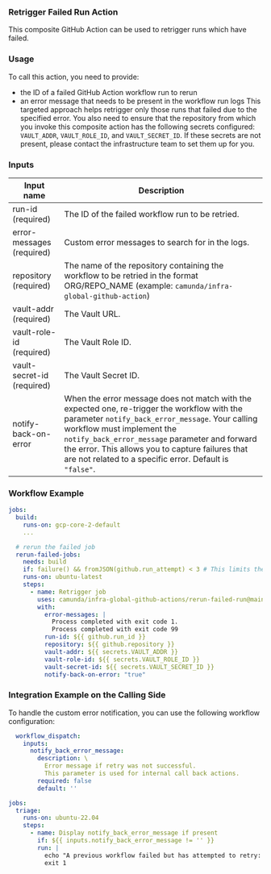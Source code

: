 
### Retrigger Failed Run Action

This composite GitHub Action can be used to retrigger runs which have failed.

### Usage

To call this action, you need to provide:
- the ID of a failed GitHub Action workflow run to rerun
- an error message that needs to be present in the workflow run logs
This targeted approach helps retrigger only those runs that failed due to the specified error.
You also need to ensure that the repository from which you invoke this composite action has the following secrets configured: `VAULT_ADDR`, `VAULT_ROLE_ID`, and `VAULT_SECRET_ID`.
If these secrets are not present, please contact the infrastructure team to set them up for you.

### Inputs

| Input name                 | Description                                                                                                                                  |
|----------------------------|----------------------------------------------------------------------------------------------------------------------------------------------|
| run-id (required)          | The ID of the failed workflow run to be retried.                                                                                             |
| error-messages (required)  | Custom error messages to search for in the logs.                                                                                             |
| repository (required)      | The name of the repository containing the workflow to be retried in the format ORG/REPO_NAME (example: `camunda/infra-global-github-action`) |
| vault-addr (required)      | The Vault URL.                                                                                                                               |
| vault-role-id (required)   | The Vault Role ID.                                                                                                                           |
| vault-secret-id (required) | The Vault Secret ID.                                                                                                                         |
| notify-back-on-error       | When the error message does not match with the expected one, re-trigger the workflow with the parameter `notify_back_error_message`. Your calling workflow must implement the `notify_back_error_message` parameter and forward the error. This allows you to capture failures that are not related to a specific error. Default is `"false"`. |

### Workflow Example
```yaml
jobs:
  build:
    runs-on: gcp-core-2-default
    ...

  # rerun the failed job
  rerun-failed-jobs:
    needs: build
    if: failure() && fromJSON(github.run_attempt) < 3 # This limits the job to only be retried two times
    runs-on: ubuntu-latest
    steps:
      - name: Retrigger job
        uses: camunda/infra-global-github-actions/rerun-failed-run@main
        with:
          error-messages: |
            Process completed with exit code 1.
            Process completed with exit code 99
          run-id: ${{ github.run_id }}
          repository: ${{ github.repository }}
          vault-addr: ${{ secrets.VAULT_ADDR }}
          vault-role-id: ${{ secrets.VAULT_ROLE_ID }}
          vault-secret-id: ${{ secrets.VAULT_SECRET_ID }}
          notify-back-on-error: "true"
```


### Integration Example on the Calling Side

To handle the custom error notification, you can use the following workflow configuration:

```yaml
  workflow_dispatch:
    inputs:
      notify_back_error_message:
        description: \
          Error message if retry was not successful.
          This parameter is used for internal call back actions.
        required: false
        default: ''

jobs:
  triage:
    runs-on: ubuntu-22.04
    steps:
      - name: Display notify_back_error_message if present
        if: ${{ inputs.notify_back_error_message != '' }}
        run: |
          echo "A previous workflow failed but has attempted to retry: ${{ inputs.notify_back_error_message }}"
          exit 1
```
